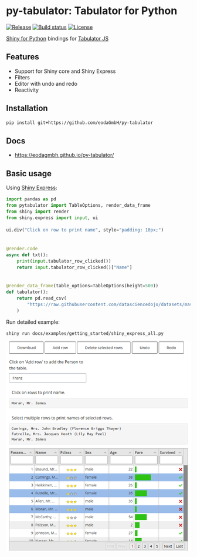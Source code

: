 # py-tabulator: Tabulator for Python

[![Release](https://img.shields.io/github/v/release/eodaGmbH/py-tabulator)](https://img.shields.io/github/v/release/eodaGmbH/py-tabulator)
[![Build status](https://img.shields.io/github/actions/workflow/status/eodaGmbH/py-tabulator/pytest.yml?branch=main)](https://img.shields.io/github/actions/workflow/status/eodaGmbH/py-tabulator/pytest.yml?branch=main)
[![License](https://img.shields.io/github/license/eodaGmbH/py-tabulator)](https://img.shields.io/github/license/eodaGmbH/py-tabulator)

[Shiny for Python](https://shiny.posit.co/py/) bindings for [Tabulator JS](https://tabulator.info/)

## Features

- Support for Shiny core and Shiny Express
- Filters
- Editor with undo and redo
- Reactivity

## Installation

```bash
pip install git+https://github.com/eodaGmbH/py-tabulator
```

## Docs

- https://eodagmbh.github.io/py-tabulator/

## Basic usage

Using [Shiny Express](https://shiny.posit.co/blog/posts/shiny-express/):

```python
import pandas as pd
from pytabulator import TableOptions, render_data_frame
from shiny import render
from shiny.express import input, ui

ui.div("Click on row to print name", style="padding: 10px;")


@render.code
async def txt():
    print(input.tabulator_row_clicked())
    return input.tabulator_row_clicked()["Name"]


@render_data_frame(table_options=TableOptions(height=500))
def tabulator():
    return pd.read_csv(
        "https://raw.githubusercontent.com/datasciencedojo/datasets/master/titanic.csv"
    )
```

Run detailed example:

```bash
shiny run docs/examples/getting_started/shiny_express_all.py
```

![](docs/images/shiny-express-detailed-example.png)
